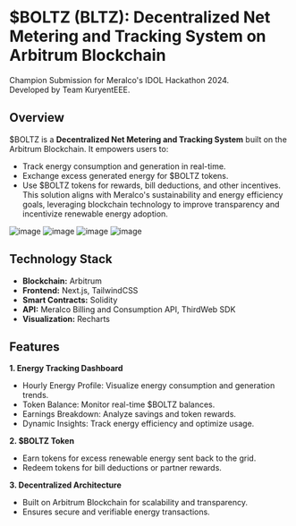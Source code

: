 # $BOLTZ (BLTZ): Decentralized Net Metering and Tracking System on Arbitrum Blockchain

Champion Submission for Meralco's IDOL Hackathon 2024. <br>
Developed by Team KuryentEEE.

## Overview

$BOLTZ is a **Decentralized Net Metering and Tracking System** built on the Arbitrum Blockchain. It empowers users to:
- Track energy consumption and generation in real-time.
- Exchange excess generated energy for $BOLTZ tokens.
- Use $BOLTZ tokens for rewards, bill deductions, and other incentives.
This solution aligns with Meralco's sustainability and energy efficiency goals, leveraging blockchain technology to improve transparency and incentivize renewable energy adoption.

![image](https://github.com/user-attachments/assets/6a3ac6df-02bb-4b65-8ff8-8ed1b3f1c7df)
![image](https://github.com/user-attachments/assets/320ea6a9-30e0-4702-9737-4fb932416c88)
![image](https://github.com/user-attachments/assets/fa420393-65c6-42d3-9fa1-498e7fe7b590)
![image](https://github.com/user-attachments/assets/92547bba-c09e-44f6-aa66-370eb235d148)


## Technology Stack
- **Blockchain:** Arbitrum
- **Frontend:** Next.js, TailwindCSS
- **Smart Contracts:** Solidity
- **API:** Meralco Billing and Consumption API, ThirdWeb SDK
- **Visualization:** Recharts

## Features

**1. Energy Tracking Dashboard**
- Hourly Energy Profile: Visualize energy consumption and generation trends.
- Token Balance: Monitor real-time $BOLTZ balances.
- Earnings Breakdown: Analyze savings and token rewards.
- Dynamic Insights: Track energy efficiency and optimize usage.

**2. $BOLTZ Token**
- Earn tokens for excess renewable energy sent back to the grid.
- Redeem tokens for bill deductions or partner rewards.

**3. Decentralized Architecture**
- Built on Arbitrum Blockchain for scalability and transparency.
- Ensures secure and verifiable energy transactions.

  
